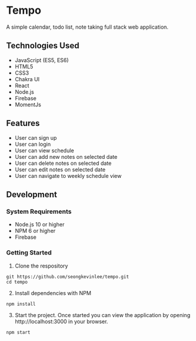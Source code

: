 # Tempo

A simple calendar, todo list, note taking full stack web application.


## Technologies Used
* JavaScript (ES5, ES6)
* HTML5
* CSS3
* Chakra UI
* React
* Node.js
* Firebase
* MomentJs


## Features
* User can sign up
* User can login
* User can view schedule
* User can add new notes on selected date
* User can delete notes on selected date
* User can edit notes on selected date
* User can navigate to weekly schedule view

## Development
### System Requirements
* Node.js 10 or higher
* NPM 6 or higher
* Firebase

### Getting Started
1. Clone the respository
```
git https://github.com/seongkevinlee/tempo.git
cd tempo
```
2. Install dependencies with NPM
```
npm install
```
3. Start the project. Once started you can view the application by opening http://localhost:3000 in your browser.
```
npm start
```
